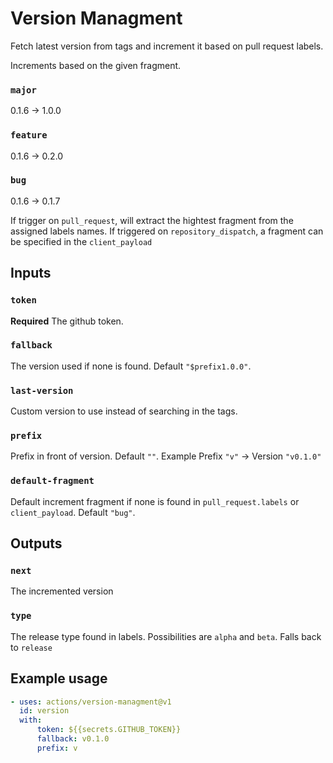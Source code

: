 # Version Managment
Fetch latest version from tags and increment it based on pull request labels.

Increments based on the given fragment.

### `major`
0.1.6 -> 1.0.0

### `feature`
0.1.6 -> 0.2.0

### `bug`
0.1.6 -> 0.1.7

If trigger on `pull_request`, will extract the hightest fragment from the assigned labels names.
If triggered on `repository_dispatch`, a fragment can be specified in the `client_payload`

## Inputs

### `token`
**Required** The github token.

### `fallback`
The version used if none is found. Default `"$prefix1.0.0"`.

### `last-version`
Custom version to use instead of searching in the tags.

### `prefix`
Prefix in front of version. Default `""`.
Example Prefix `"v"` -> Version `"v0.1.0"`

### `default-fragment`
Default increment fragment if none is found in `pull_request.labels` or `client_payload`. Default `"bug"`.

## Outputs

### `next`

The incremented version

### `type`

The release type found in labels. Possibilities are `alpha` and `beta`. Falls back to `release`

## Example usage

```yml
- uses: actions/version-managment@v1
  id: version
  with:
      token: ${{secrets.GITHUB_TOKEN}}
      fallback: v0.1.0
      prefix: v
```
